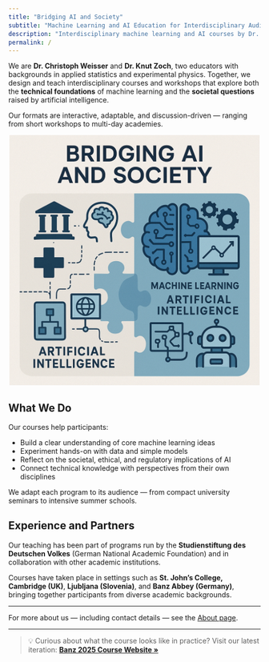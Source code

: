 ```yaml
---
title: "Bridging AI and Society"
subtitle: "Machine Learning and AI Education for Interdisciplinary Audiences"
description: "Interdisciplinary machine learning and AI courses by Dr. Christoph Weisser and Dr. Knut Zoch. Hands-on workshops and summer schools combining technical foundations with societal impact."
permalink: /
---
```


We are **Dr. Christoph Weisser** and **Dr. Knut Zoch**, two educators with backgrounds in applied statistics and experimental physics. Together, we design and teach interdisciplinary courses and workshops that explore both the **technical foundations** of machine learning and the **societal questions** raised by artificial intelligence.

Our formats are interactive, adaptable, and discussion-driven — ranging from short workshops to multi-day academies.

<p align="center">
  <img src="/assets/img/logo.jpg" alt="Bridging AI and Society Banner" width="500">
</p>

## What We Do

Our courses help participants:
- Build a clear understanding of core machine learning ideas
- Experiment hands-on with data and simple models
- Reflect on the societal, ethical, and regulatory implications of AI
- Connect technical knowledge with perspectives from their own disciplines

We adapt each program to its audience — from compact university seminars to intensive summer schools.

## Experience and Partners

Our teaching has been part of programs run by the **Studienstiftung des Deutschen Volkes** (German National Academic Foundation) and in collaboration with other academic institutions.

Courses have taken place in settings such as **St. John’s College, Cambridge (UK)**, **Ljubljana (Slovenia)**, and **Banz Abbey (Germany)**, bringing together participants from diverse academic backgrounds.

---

For more about us — including contact details — see the [About page](/about/).

---

> 💡 Curious about what the course looks like in practice?
> Visit our latest iteration: [**Banz 2025 Course Website »**](/banz-2025/)

